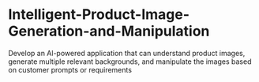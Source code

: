 # Intelligent-Product-Image-Generation-and-Manipulation
Develop an Al-powered application that can understand product images, generate multiple relevant backgrounds, and manipulate the images based on customer prompts or requirements
